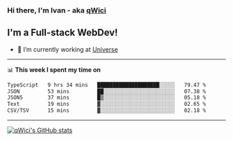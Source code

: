 ### Hi there, I'm Ivan - aka [qWici][website]

## I'm a Full-stack WebDev!
- 🔭 I’m currently working at [Universe][universe]

---

📊 **This week I spent my time on**
<!--START_SECTION:waka-->

```txt
TypeScript   9 hrs 34 mins   ████████████████████░░░░░   79.47 %
JSON         53 mins         ██░░░░░░░░░░░░░░░░░░░░░░░   07.38 %
JSON5        37 mins         █▒░░░░░░░░░░░░░░░░░░░░░░░   05.18 %
Text         19 mins         ▓░░░░░░░░░░░░░░░░░░░░░░░░   02.65 %
CSV/TSV      15 mins         ▓░░░░░░░░░░░░░░░░░░░░░░░░   02.18 %
```

<!--END_SECTION:waka-->

---

[![qWici's GitHub stats](https://github-readme-stats.vercel.app/api?username=qWici)](https://github.com/qWici/github-readme-stats)

[website]: https://devkucher.com
[twitter]: https://twitter.com/KucherDev
[linkedin]: https://www.linkedin.com/in/ivankucher
[universe]: https://universeapps.limited
